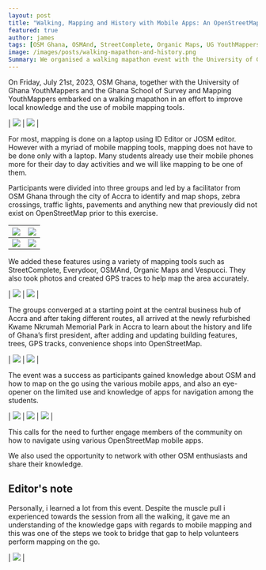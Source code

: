 ```yaml
---
layout: post
title: "Walking, Mapping and History with Mobile Apps: An OpenStreetMap Ghana, University of Ghana YouthMappers and Ghana School of Survey and Mapping YouthMappers Initiative"
featured: true
author: james
tags: [OSM Ghana, OSMAnd, StreetComplete, Organic Maps, UG YouthMappers]
image: /images/posts/walking-mapathon-and-history.png
Summary: We organised a walking mapathon event with the University of Ghana Youthmappers and the Ghana School of Survey and Mapping YouthMappers to promote OpenStreetMap (OSM) awareness on mobile mapping tools and community engagement.
---
```




On Friday, July 21st, 2023, OSM Ghana, together with the University of Ghana YouthMappers and the Ghana School of Survey and Mapping YouthMappers embarked on a walking mapathon in an effort to improve local knowledge and the use of mobile mapping tools.

  | ![](/images/posts/walking-mapathon-briefing.jpg) | ![](/images/posts/walking-mapathon-2.jpg) |

For most, mapping is done on a laptop using ID Editor or JOSM editor. However with a myriad of mobile mapping tools, mapping does not have to be done only with a laptop. Many students already use their mobile phones more for their day to day activities and we will like mapping to be one of them.

Participants were divided into three groups and led by a facilitator from OSM Ghana through the city of Accra to identify and map shops, zebra crossings, traffic lights, pavements and anything new that previously did not exist on OpenStreetMap prior to this exercise. 

 | ![](/images/posts/walking-mapathon-street-editing.jpg) | ![](/images/posts/walking-mapathon-street-editing-3.jpg) |
 | --- | --- |
 | ![](/images/posts/walking-mapathon-street-editing-2.jpg) | ![](/images/posts/walking-mapathon-street-editing-4.jpeg) |
 
We added these features using a variety of mapping tools such as StreetComplete, Everydoor, OSMAnd, Organic Maps and Vespucci. They also took photos and created GPS traces to help map the area accurately.

| ![](/images/posts/walking-mobile-mapping.JPG) | ![](/images/posts/walking-mapathon-street-editing-5.jpeg) |


The groups converged at a starting point at the central business hub of Accra and after taking different routes, all arrived at the newly refurbished Kwame Nkrumah Memorial Park in Accra to learn about the history and life of Ghana’s first president, after adding and updating building  features, trees, GPS tracks, convenience shops into OpenStreetMap. 

| ![](/images/posts/mapping-converge.jpg) | ![](/images/posts/mapping-converge-2.jpeg) |


The event was a success as participants gained knowledge about OSM and how to map on the go using the various mobile apps, and also an eye-opener on the limited use and knowledge of apps for navigation among the students. 

| ![](/images/posts/mapping-celebrate.jpeg) | ![](/images/posts/mapping-celebrate-2.jpeg) | ![](/images/posts/mapping-celebrate-2.jpeg) |


This calls for the need to further engage members of the community on how to navigate using various OpenStreetMap mobile apps. 

We also used the opportunity to network with other OSM enthusiasts and share their knowledge. 

## Editor's note

Personally, i learned a lot from this event. Despite the muscle pull i experienced towards the session from all the walking, it gave me an understanding of the knowledge gaps with regards to mobile mapping and this was one of the steps we took to bridge that gap to help volunteers perform mapping on the go. 

| ![](/images/posts/mapping-wrap.jpg) |
